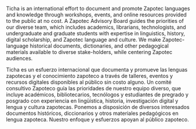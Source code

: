 Ticha is an international effort to document and promote Zapotec languages and knowledge through workshops, events, and online resources provided to the public at no cost. A Zapotec Advisory Board guides the priorities of our diverse team, which includes academics, librarians, technologists, and undergraduate and graduate students with expertise in linguistics, history, digital scholarship, and Zapotec language and culture. We make Zapotec-language historical documents, dictionaries, and other pedagogical materials available to diverse stake-holders, while centering Zapotec audiences.

Ticha es un esfuerzo internacional que documenta y promueve las lenguas zapotecas y el conocimiento zapoteco a través de talleres, eventos y recursos digitales disponibles al público sin costo alguno. Un comité consultivo Zapoteco guía las prioridades de nuestro equipo diverso, que incluye académicos, bibliotecarios, tecnólogos y estudiantes de pregrado y posgrado con experiencia en lingüística, historia, investigación digital y lengua y cultura zapotecas. Ponemos a disposición de diversos interesados ​​documentos históricos, diccionarios y otros materiales pedagógicos en lengua zapoteca. Nuestro enfoque y esfuerzos apoyan al público zapoteco.
